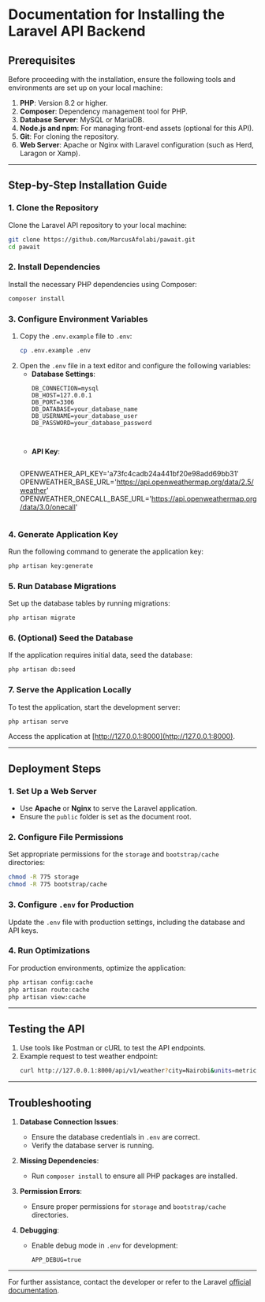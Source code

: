 # Documentation for Installing the Laravel API Backend

## Prerequisites
Before proceeding with the installation, ensure the following tools and environments are set up on your local machine:

1. **PHP**: Version 8.2 or higher.
2. **Composer**: Dependency management tool for PHP.
3. **Database Server**: MySQL or MariaDB.
4. **Node.js and npm**: For managing front-end assets (optional for this API).
5. **Git**: For cloning the repository.
6. **Web Server**: Apache or Nginx with Laravel configuration (such as Herd, Laragon or Xamp).

---

## Step-by-Step Installation Guide

### 1. Clone the Repository
Clone the Laravel API repository to your local machine:
```bash
git clone https://github.com/MarcusAfolabi/pawait.git
cd pawait
```

### 2. Install Dependencies
Install the necessary PHP dependencies using Composer:
```bash
composer install
```

### 3. Configure Environment Variables
1. Copy the `.env.example` file to `.env`:
   ```bash
   cp .env.example .env
   ```
2. Open the `.env` file in a text editor and configure the following variables:
   - **Database Settings**:
     ```env
     DB_CONNECTION=mysql
     DB_HOST=127.0.0.1
     DB_PORT=3306
     DB_DATABASE=your_database_name
     DB_USERNAME=your_database_user
     DB_PASSWORD=your_database_password

    
     ```
   - **API Key**:
     ```env
    OPENWEATHER_API_KEY='a73fc4cadb24a441bf20e98add69bb31'
    OPENWEATHER_BASE_URL='https://api.openweathermap.org/data/2.5/weather'
    OPENWEATHER_ONECALL_BASE_URL='https://api.openweathermap.org/data/3.0/onecall'
     ```

### 4. Generate Application Key
Run the following command to generate the application key:
```bash
php artisan key:generate
```

### 5. Run Database Migrations
Set up the database tables by running migrations:
```bash
php artisan migrate
```

### 6. (Optional) Seed the Database
If the application requires initial data, seed the database:
```bash
php artisan db:seed
```

### 7. Serve the Application Locally
To test the application, start the development server:
```bash
php artisan serve
```
Access the application at [http://127.0.0.1:8000](http://127.0.0.1:8000).

---

## Deployment Steps

### 1. Set Up a Web Server
- Use **Apache** or **Nginx** to serve the Laravel application.
- Ensure the `public` folder is set as the document root.

### 2. Configure File Permissions
Set appropriate permissions for the `storage` and `bootstrap/cache` directories:
```bash
chmod -R 775 storage
chmod -R 775 bootstrap/cache
```

### 3. Configure `.env` for Production
Update the `.env` file with production settings, including the database and API keys.

### 4. Run Optimizations
For production environments, optimize the application:
```bash
php artisan config:cache
php artisan route:cache
php artisan view:cache
```

---

## Testing the API
1. Use tools like Postman or cURL to test the API endpoints.
2. Example request to test weather endpoint:
   ```bash
   curl http://127.0.0.1:8000/api/v1/weather?city=Nairobi&units=metric
   ```

---

## Troubleshooting
1. **Database Connection Issues**:
   - Ensure the database credentials in `.env` are correct.
   - Verify the database server is running.

2. **Missing Dependencies**:
   - Run `composer install` to ensure all PHP packages are installed.

3. **Permission Errors**:
   - Ensure proper permissions for `storage` and `bootstrap/cache` directories.

4. **Debugging**:
   - Enable debug mode in `.env` for development:
     ```env
     APP_DEBUG=true
     ```

---

For further assistance, contact the developer or refer to the Laravel [official documentation](https://laravel.com/docs).


